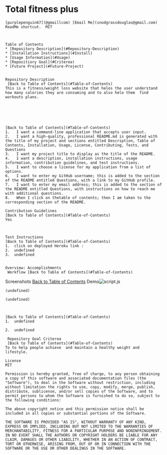# Total fitness plus
    [purplepenguin67](@gmaillcom) [Email Me](snodgrassdouglas@gmail.com)
    ReadMe shortcut.  MIT
    
    
    
    Table of Contents
    * [Repository Description](#Repository-Description)
    * [Installation Instructions](#Install)
    * [Usage Information](#Usage)
    * [Repositiory Goal](#Criterea)
    * [Future Project](#Future-Project)
    
    
    Repository Description
     [Back to Table of Contents](#Table-of-Contents)
    This is a fitness/weight loss website that helos the user understand how many calories they are consuming and to also helo them  find workouts plans. 
    
    
    
    
    

    [Back to Table of Contents](#Table-of-Contents)
    1.   I want a command-line application that accepts user input.
    2.   I want a high-quality, professional README.md is generated with the title of my project and sections entitled Description, Table of Contents, Installation, Usage, License, Contributing, Tests, and Questions
    3.   I want my project title to display as the title of the README.
    4.   I want a description, installation instructions, usage information, contribution guidelines, and test instructions.
    5.   I want to choose a license for my application from a list of options.
    6.   I want to enter my GitHub username; this is added to the section of the README entitled Questions, with a link to my GitHub profile.
    7.   I want to enter my email address; this is added to the section of the README entitled Questions, with instructions on how to reach me with additional questions.
    8.   When I click on thetable of contents; then I am taken to the corresponding section of the README. 
    
    Contribution Guidelines
    [Back to Table of Contents](#Table-of-Contents)
    Yes
    
    
    
    Test Instructions
    [Back to Table of Contents](#Table-of-Contents)
    1.  click on deployed Heroku link :
    2.  undefined
    3.  undefined
    
    
    Overview: Accomplishments
     Workflow [Back to Table of Contents](#Table-of-Contents)
    
    
    
   Screenshots
    [Back to Table of Contents](#Table-of-Contents)
     Demo![script.js]()
    
    (undefined)
    
    (undefined)
    
    
    
    [Back to Table of Contents](#Table-of-Contents)
    1.  undefined
    
    2.  undefined
    
     Repository Goal Criterea
     [Back to Table of Contents](#Table-of-Contents)
    To to help people achieve  and maintain a healthy weight and lifestyle.
    
    License
    MIT
    
    Permission is hereby granted, free of charge, to any person obtaining a copy of this software and associated documentation files (the "Software"), to deal in the Software without restriction, including without limitation the rights to use, copy, modify, merge, publish, distribute, sublicense, and/or sell copies of the Software, and to permit persons to whom the Software is furnished to do so, subject to the following conditions:
    
    The above copyright notice and this permission notice shall be included in all copies or substantial portions of the Software.
    
    THE SOFTWARE IS PROVIDED "AS IS", WITHOUT WARRANTY OF ANY KIND, EXPRESS OR IMPLIED, INCLUDING BUT NOT LIMITED TO THE WARRANTIES OF MERCHANTABILITY, FITNESS FOR A PARTICULAR PURPOSE AND NONINFRINGEMENT. IN NO EVENT SHALL THE AUTHORS OR COPYRIGHT HOLDERS BE LIABLE FOR ANY CLAIM, DAMAGES OR OTHER LIABILITY, WHETHER IN AN ACTION OF CONTRACT, TORT OR OTHERWISE, ARISING FROM, OUT OF OR IN CONNECTION WITH THE SOFTWARE OR THE USE OR OTHER DEALINGS IN THE SOFTWARE.